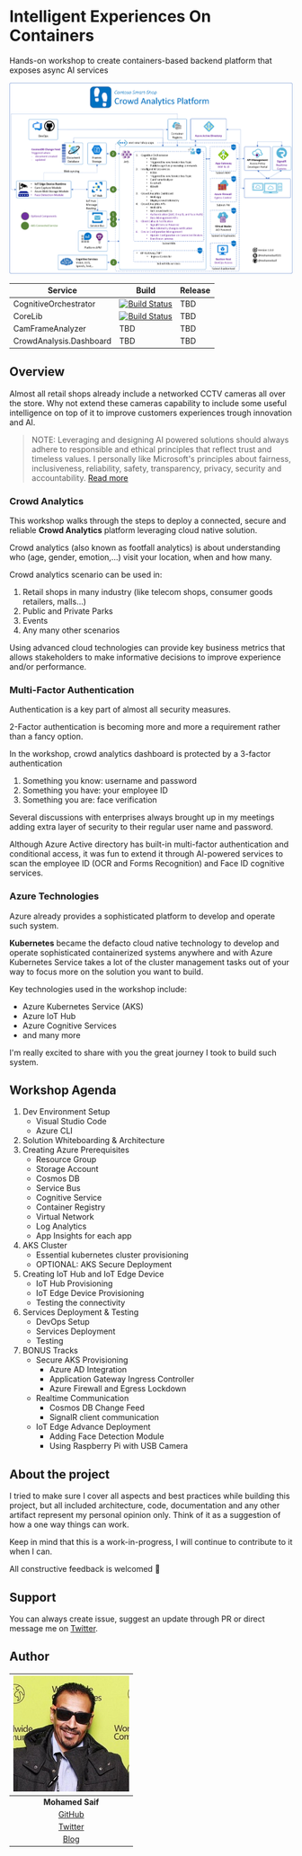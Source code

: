 # Intelligent Experiences On Containers

Hands-on workshop to create containers-based backend platform that exposes async AI services

![architecture](res/architecture.png)

|Service|Build|Release|
|-|-|-|
|CognitiveOrchestrator|[![Build Status](https://gbb-appinnovation.visualstudio.com/IntelligentExperiences.OnContainers/_apis/build/status/mohamedsaif.IntelligentExperiences.OnContainers?branchName=master&jobName=CognitiveOrchestrator)](https://gbb-appinnovation.visualstudio.com/IntelligentExperiences.OnContainers/_build/latest?definitionId=37&branchName=master)|TBD|
|CoreLib|[![Build Status](https://gbb-appinnovation.visualstudio.com/IntelligentExperiences.OnContainers/_apis/build/status/mohamedsaif.IntelligentExperiences.OnContainers?branchName=master&jobName=CoreLib)](https://gbb-appinnovation.visualstudio.com/IntelligentExperiences.OnContainers/_build/latest?definitionId=37&branchName=master)|TBD|
|CamFrameAnalyzer|TBD|TBD|
|CrowdAnalysis.Dashboard|TBD|TBD|

## Overview

Almost all retail shops already include a networked CCTV cameras all over the store. Why not extend these cameras capability to include some useful intelligence on top of it to improve customers experiences trough innovation and AI.

>NOTE: Leveraging and designing AI powered solutions should always adhere to responsible and ethical principles that reflect trust and timeless values. I personally like Microsoft's principles about fairness, inclusiveness, reliability, safety, transparency, privacy, security and accountability. [Read more](https://www.microsoft.com/en-us/AI/our-approach-to-ai)

### Crowd Analytics

This workshop walks through the steps to deploy a connected, secure and reliable **Crowd Analytics** platform leveraging cloud native solution.

Crowd analytics (also known as footfall analytics) is about understanding who (age, gender, emotion,...) visit your location, when and how many.

Crowd analytics scenario can be used in:

1. Retail shops in many industry (like telecom shops, consumer goods retailers, malls…)
2. Public and Private Parks
3. Events
4. Any many other scenarios

Using advanced cloud technologies can provide key business metrics that allows stakeholders to make informative decisions to improve experience and/or performance.

### Multi-Factor Authentication

Authentication is a key part of almost all security measures.

2-Factor authentication is becoming more and more a requirement rather than a fancy option.

In the workshop, crowd analytics dashboard is protected by a 3-factor authentication

1. Something you know: username and password
2. Something you have: your employee ID
3. Something you are: face verification

Several discussions with enterprises always brought up in my meetings adding extra layer of security to their regular user name and password.

Although Azure Active directory has built-in multi-factor authentication and conditional access, it was fun to extend it through AI-powered services to scan the employee ID (OCR and Forms Recognition) and Face ID cognitive services.

### Azure Technologies

Azure already provides a sophisticated platform to develop and operate such system.

**Kubernetes** became the defacto cloud native technology to develop and operate sophisticated containerized systems anywhere and with Azure Kubernetes Service takes a lot of the cluster management tasks out of your way to focus more on the solution you want to build.

Key technologies used in the workshop include:

- Azure Kubernetes Service (AKS)
- Azure IoT Hub
- Azure Cognitive Services
- and many more

I'm really excited to share with you the great journey I took to build such system.

## Workshop Agenda

1. Dev Environment Setup
    - Visual Studio Code
    - Azure CLI
2. Solution Whiteboarding & Architecture
3. Creating Azure Prerequisites
    - Resource Group
    - Storage Account
    - Cosmos DB
    - Service Bus
    - Cognitive Service
    - Container Registry
    - Virtual Network
    - Log Analytics
    - App Insights for each app
4. AKS Cluster
    - Essential kubernetes cluster provisioning
    - OPTIONAL: AKS Secure Deployment
5. Creating IoT Hub and IoT Edge Device
    - IoT Hub Provisioning
    - IoT Edge Device Provisioning
    - Testing the connectivity
6. Services Deployment & Testing
    - DevOps Setup
    - Services Deployment
    - Testing
7. BONUS Tracks
    - Secure AKS Provisioning
        - Azure AD Integration
        - Application Gateway Ingress Controller
        - Azure Firewall and Egress Lockdown
    - Realtime Communication
        - Cosmos DB Change Feed
        - SignalR client communication
    - IoT Edge Advance Deployment
        - Adding Face Detection Module
        - Using Raspberry Pi with USB Camera

## About the project

I tried to make sure I cover all aspects and best practices while building this project, but all included architecture, code, documentation and any other artifact represent my personal opinion only. Think of it as a suggestion of how a one way things can work.

Keep in mind that this is a work-in-progress, I will continue to contribute to it when I can.

All constructive feedback is welcomed 🙏

## Support

You can always create issue, suggest an update through PR or direct message me on [Twitter](https://twitter.com/mohamedsaif101).

## Author

|      ![Photo](res/mohamed-saif.jpg)            |
|:----------------------------------------------:|
|                 **Mohamed Saif**               |
|     [GitHub](https://github.com/mohamedsaif)   |
|  [Twitter](https://twitter.com/mohamedsaif101) |
|         [Blog](http://blog.mohamedsaif.com)    |